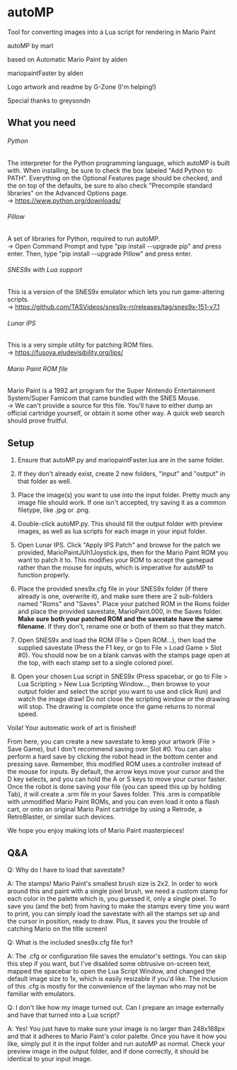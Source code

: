 # autoMP
Tool for converting images into a Lua script for rendering in Mario Paint

autoMP by marl

based on Automatic Mario Paint by alden

mariopaintFaster by alden

Logo artwork and readme by G-Zone (I'm helping!)

Special thanks to greysondn


## What you need

###### Python
The interpreter for the Python programming language, which autoMP is built with.  When installing, be sure to check the box labeled "Add Python to PATH". Everything on the Optional Features page should be checked, and the on top of the defaults, be sure to also check "Precompile standard libraries" on the Advanced Options page.\
-> https://www.python.org/downloads/

###### Pillow
A set of libraries for Python, required to run autoMP.\
-> Open Command Prompt and type "pip install --upgrade pip" and press enter. Then, type "pip install --upgrade Pillow" and press enter.

###### SNES9x with Lua support
This is a version of the SNES9x emulator which lets you run game-altering scripts.\
-> https://github.com/TASVideos/snes9x-rr/releases/tag/snes9x-151-v7.1

###### Lunar IPS
This is a very simple utility for patching ROM files.\
-> https://fusoya.eludevisibility.org/lips/

###### Mario Paint ROM file
Mario Paint is a 1992 art program for the Super Nintendo Entertainment System/Super Famicom that came bundled with the SNES Mouse.\
-> We can't provide a source for this file. You'll have to either dump an official cartridge yourself, or obtain it some other way. A quick web search should prove fruitful.


## Setup

1. Ensure that autoMP.py and mariopaintFaster.lua are in the same folder.

2. If they don't already exist, create 2 new folders, "input" and "output" in that folder as well.

3. Place the image(s) you want to use into the input folder. Pretty much any image file should work. If one isn't accepted, try saving it as a common filetype, like .jpg or .png.

4. Double-click autoMP.py. This should fill the output folder with preview images, as well as lua scripts for each image in your input folder.

5. Open Lunar IPS. Click "Apply IPS Patch" and browse for the patch we provided, MarioPaintJUh1Joystick.ips, then for the Mario Paint ROM you want to patch it to. This modifies your ROM to accept the gamepad rather than the mouse for inputs, which is imperative for autoMP to function properly.

6. Place the provided snes9x.cfg file in your SNES9x folder (if there already is one, overwrite it), and make sure there are 2 sub-folders named "Roms" and "Saves". Place your patched ROM in the Roms folder and place the provided savestate, MarioPaint.000, in the Saves folder. **Make sure both your patched ROM and the savestate have the same filename**. If they don't, rename one or both of them so that they match.

7. Open SNES9x and load the ROM (File > Open ROM...), then load the supplied savestate (Press the F1 key, or go to File > Load Game > Slot #0). You should now be on a blank canvas with the stamps page open at the top, with each stamp set to a single colored pixel.

8. Open your chosen Lua script in SNES9x (Press spacebar, or go to File > Lua Scripting > New Lua Scripting Window..., then browse to your output folder and select the script you want to use and click Run) and watch the image draw! Do not close the scripting window or the drawing will stop. The drawing is complete once the game returns to normal speed. 


Voila! Your automatic work of art is finished!


From here, you can create a new savestate to keep your artwork (File > Save Game), but I don't recommend saving over Slot #0. You can also perform a hard save by clicking the robot head in the bottom center and pressing save. Remember, this modified ROM uses a controller instead of the mouse for inputs. By default, the arrow keys move your cursor and the D key selects, and you can hold the A or S keys to move your cursor faster. Once the robot is done saving your file (you can speed this up by holding Tab), it will create a .srm file in your Saves folder. This .srm is compatible with unmodified Mario Paint ROMs, and you can even load it onto a flash cart, or onto an original Mario Paint cartridge by using a Retrode, a RetroBlaster, or similar such devices. 

We hope you enjoy making lots of Mario Paint masterpieces!


## Q&A

Q: Why do I have to load that savestate?

A: The stamps! Mario Paint's smallest brush size is 2x2. In order to work around this and paint with a single pixel brush, we need a custom stamp for each color in the palette which is, you guessed it, only a single pixel. To save you (and the bot) from having to make the stamps every time you want to print, you can simply load the savestate with all the stamps set up and the cursor in position, ready to draw. Plus, it saves you the trouble of catching Mario on the title screen!

Q: What is the included snes9x.cfg file for?

A: The .cfg or configuration file saves the emulator's settings. You can skip this step if you want, but I've disabled some obtrusive on-screen text, mapped the spacebar to open the Lua Script Window, and changed the default image size to 1x, which is easily resizable if you'd like. The inclusion of this .cfg is mostly for the convenience of the layman who may not be familiar with emulators. 

Q: I don't like how my image turned out. Can I prepare an image externally and have that turned into a Lua script?

A: Yes! You just have to make sure your image is no larger than 248x168px and that it adheres to Mario Paint's color palette. Once you have it how you like, simply put it in the input folder and run autoMP as normal. Check your preview image in the output folder, and if done correctly, it should be identical to your input image.
